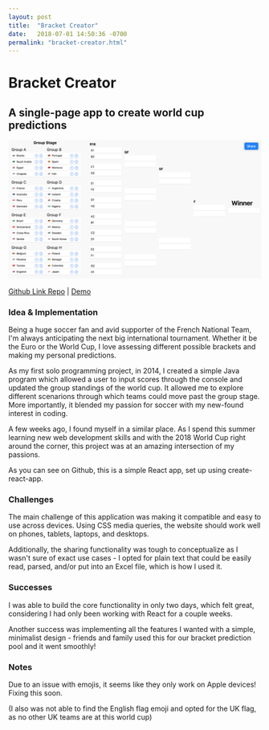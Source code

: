 ```yaml
---
layout: post
title:  "Bracket Creator"
date:   2018-07-01 14:50:36 -0700
permalink: "bracket-creator.html"
---
```


# Bracket Creator
## A single-page app to create world cup predictions

![Bracket Creator Screenshot](/assets/post-assets/bracket-creator/screen.png)

[Github Link Repo](https://github.com/anquetil/wc-bracket-creator)
|
[Demo](/wc-bracket-creator)

### Idea & Implementation
Being a huge soccer fan and avid supporter of the French National Team, I'm always anticipating the next big international tournament. Whether it be the Euro or the World Cup, I love assessing different possible brackets and making my personal predictions.

As my first solo programming project, in 2014, I created a simple Java program which allowed a user to input scores through the console and updated the group standings of the world cup. It allowed me to explore different scenarions through which teams could move past the group stage. More importantly, it blended my passion for soccer with my new-found interest in coding.

A few weeks ago, I found myself in a similar place. As I spend this summer learning new web development skills and with the 2018 World Cup right around the corner, this project was at an amazing intersection of my passions.

As you can see on Github, this is a simple React app, set up using create-react-app.

### Challenges
The main challenge of this application was making it compatible and easy to use across devices. Using CSS media queries, the website should work well on phones, tablets, laptops, and desktops.

Additionally, the sharing functionality was tough to conceptualize as I wasn't sure of exact use cases - I opted for plain text that could be easily read, parsed, and/or put into an Excel file, which is how I used it.

### Successes
I was able to build the core functionality in only two days, which felt great, considering I had only been working with React for a couple weeks. 

Another success was implementing all the features I wanted with a simple, minimalist design - friends and family  used this for our bracket prediction pool and it went smoothly!

### Notes
Due to an issue with emojis, it seems like they only work on Apple devices! Fixing this soon. 

(I also was not able to find the English flag emoji and opted for the UK flag, as no other UK teams are at this world cup)
